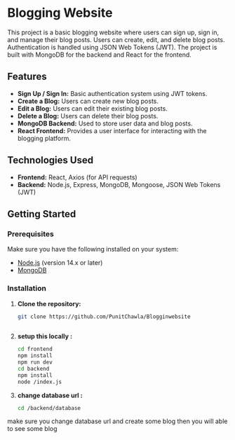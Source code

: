 # Blogging Website

This project is a basic blogging website where users can sign up, sign in, and manage their blog posts. Users can create, edit, and delete blog posts. Authentication is handled using JSON Web Tokens (JWT). The project is built with MongoDB for the backend and React for the frontend.

## Features

- **Sign Up / Sign In:** Basic authentication system using JWT tokens.
- **Create a Blog:** Users can create new blog posts.
- **Edit a Blog:** Users can edit their existing blog posts.
- **Delete a Blog:** Users can delete their blog posts.
- **MongoDB Backend:** Used to store user data and blog posts.
- **React Frontend:** Provides a user interface for interacting with the blogging platform.

## Technologies Used

- **Frontend:** React, Axios (for API requests)
- **Backend:** Node.js, Express, MongoDB, Mongoose, JSON Web Tokens (JWT)

## Getting Started

### Prerequisites

Make sure you have the following installed on your system:

- [Node.js](https://nodejs.org/) (version 14.x or later)
- [MongoDB](https://www.mongodb.com/)

### Installation

1. **Clone the repository:**

   ```bash
   git clone https://github.com/PunitChawla/Blogginwebsite 
 

1. **setup this locally :**

   ```bash
   cd frontend 
   npm install 
   npm run dev 
   cd backend
   npm install 
   node /index.js 
3. **change database url :**

   ```bash 
   cd /backend/database

make sure you change database url and create some blog then you will able to see some blog 

